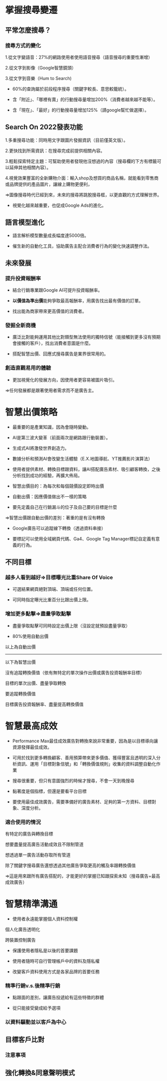 # 掌握搜尋變遷

## 平常怎麼搜尋？

### 搜尋方式的變化

1.從文字變語音：27%的網路使用者使用語音搜尋（語音搜尋的重要性漸增）

2.從文字到影像（Google智慧鏡頭）

3.從文字到音樂（Hum to Search)

* 60%的查詢屬於前段程序搜尋（關鍵字較長、意思較籠統）。

* 含「附近」、「哪裡有賣」的行動搜尋量增加200%（消費者越來越不能等）。

* 含「現在」、「最好」的行動搜尋量增加125%（請google幫忙做選擇）。

## Search On 2022發表功能

1.多重搜尋功能：同時用文字跟圖片發掘資訊（目前僅英文版）。

2.更快找到所需資訊：在搜尋完成前提供相關內容。

3.輕鬆探索特定主題：可幫助使用者發現他沒想過的內容（搜尋欄的下方有標籤可以延伸其他相關內容）。

4.視覺效果豐富的全新購物介面：輸入shop及想買的商品名稱，就能看到零售商或品牌提供的產品圖片，讓線上購物更便利，

⇒圖像搜尋時代已經到來，未來的搜尋將跳脫搜尋框，以更直觀的方式理解世界。

* 視覺化越來越重要，也促成Google Ads的進化。

## 語言模型進化

* 語言解析模型數量成長幅度達5000倍。

* 催生新的自動化工具，協助廣告主配合消費者行為的變化快速調整作法。

## 未來發展

### 提升投資報酬率

* 結合行銷專業跟Google AI可提升投資報酬率。

* **以價值為準出價**能夠爭取最高報酬率，用廣告找出最有價值的訂單。

* 找出能為商家帶來更高價值的消費者。

### 發掘全新商機

* 廣泛比對能夠運用其他比對類型無法使用的獨特信號（能接觸到更多沒有預期會接觸的客戶），找出消費者意圖是什麼。

* 搭配智慧出價、回應式搜尋廣告是業界很常用的。

### 創造直觀易用的體驗

* 更加視覺化的發展方向，因使用者更容易被圖片吸引。

⇒任何發展都是跟著使用者需求而不是廣告主。

# 智慧出價策略

* 最重要的是產業知識，因為會隨時變動。

* AI是第三波大變革（前面兩次是網路跟行動裝置）。

* 生成式AI將激發世界創造力。

* 數據分析和預測AI會改變生活體驗（E.X.地圖導航、YT推薦影片演算法）

* 使用者提供素材、轉換目標跟資料，讓AI搭配廣告素材、吸引顧客轉換，之後分析找到成功的經驗，再擴大佈局。

* 智慧出價目的：為每次和每個競價設定即時出價

* 自動出價：因應價值做出不一樣的策略

* 要先定義自己在行銷漏斗的位子及自己要的目標是什麼

⇒智慧出價跟自動出價的差別：著重的是有沒有轉換

* Google廣告可以追蹤線下轉換（透過資料串接）

* 要標記可以使用全域網頁代碼、Ga4、Google Tag Manager標記自定義有意義的行為。

## 不同目標

### 越多人看到越好⇒目標曝光比重Share Of Voice

* 可選結果網頁絕對頂端、頂端或任何位置。

* 可同時指定曝光比重百分比跟出價上限。

### 增加更多點擊⇒盡量爭取點擊

* 盡量爭取點擊可同時設定出價上限（沒設定就預設盡量爭取）

* 80%使用自動出價

以上為自動出價

---

以下為智慧出價

沒有追蹤轉換價值（依有無特定的單次操作出價或廣告投資報酬率目標）

目標的單次出價、盡量爭取轉換

要追蹤轉換價值

目標廣告投資報酬率、盡量提高轉換價值

# 智慧最高成效

* Performance Max最佳成效廣告對轉換來說非常重要，因為是以目標導向讓資源發揮最佳成效。
 
* 可用於找到更多轉換顧客、善用預算帶來更多價值、獲得豐富且透明的深入分析資訊、運用「目標對象信號」和「轉換價值規則」收集的資料調整自動化作業

* 搜尋很重要，但只有意圖強烈的時候才搜尋，不會一天到晚搜尋

* 黏著度是個指標，但還是要看平台目標

* 要使用最佳成效廣告，需要準備好的廣告素材、足夠的第一方資料、目標對象、深度分析。

### 適合使用的情況

有特定的廣告與轉換目標

想要盡量提高廣告活動成效且不限制管道

想透過單一廣告活動存取所有管道

除了關鍵字搜尋廣告還想透過其他廣告爭取更高的觸及率跟轉換價值

⇒這是用來跟所有廣告搭配的，才能更好的掌握已知跟探索未知（搜尋廣告+最高成效廣告）

# 智慧精準溝通

* 使用者永遠能掌握個人資料控制權

個人化廣告透明化

跨裝置控制廣告

* 保護使用者隱私是以後的首要課題

* 使用者隨時可自行管理帳戶中的資料及隱私權
 
* 改變客戶資料使用方式是各家品牌的首要任務

### 精準行銷v.s.後精準行銷

* 點跟面的差別，讓廣告投遞給有這些特徵的群體

* 從只能接受變成給予選項

### 以資料驅動並以客戶為中心

## 目標客戶比對

### 注意事項

## 強化轉換&同意聲明模式
